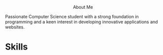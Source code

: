 <p align="center" color="pink> Melissa Paksoy
</p>



# About Me
Passionate Computer Science student with a strong foundation in programming and a keen interest in developing innovative applications and websites.

# Skills 


<!--
**melissapaksoy/melissapaksoy** is a ✨ _special_ ✨ repository because its `README.md` (this file) appears on your GitHub profile.
-->
